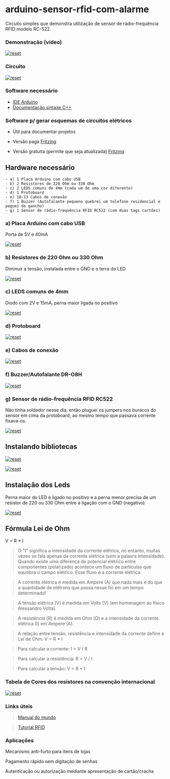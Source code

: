 # arduino-sensor-rfid-com-alarme

Circuito simples que demonstra utilização de sensor de rádio-frequência RFID modelo RC-522.

### Demonstração (vídeo)
<p>
 <a target="_blank" rel="noopener noreferrer" href="https://youtu.be/SEVQkE6yt_E" target="_blank">
  <img src="https://user-images.githubusercontent.com/22710963/76633573-b39ea200-6523-11ea-85cf-a62399220a69.png" alt="reset" style="max-width:100%;"></a>
</p> 

### Circuito

<p><a target="_blank" rel="noopener noreferrer" href="https://user-images.githubusercontent.com/22710963/76663817-119daa80-6561-11ea-96d1-41d7e85ed403.png">
  <img src="https://user-images.githubusercontent.com/22710963/76663817-119daa80-6561-11ea-96d1-41d7e85ed403.png" alt="reset" style="max-width:100%;"></a></p> 
 

### Software necessário

- [IDE Arduino](https://www.arduino.cc/en/Main/Software)
- [Documentação sintaxe C++](https://www.arduino.cc/reference/en/)

### Software p/ gerar esquemas de circuitos elétricos 

- Útil para documentar projetos

- Versão paga [Fritzing](https://fritzing.org/home/)

- Versão gratuita (permite que seja atualizada) [Fritzing](https://softfamous.com/fritzing/download/)

## Hardware necessário
```
- a) 1 Placa Arduino com cabo USB
- b) 2 Resistores de 220 Ohm ou 330 Ohm
- c) 2 LEDS comuns de 4mm (cada um de uma cor diferente) 
- d) 1 Protoboard
- e) 10-13 Cabos de conexão 
- f) 1 Buzzer (Autofalante pequeno quebrei um telefone residencial e peguei do gancho)
- g) 1 Sensor de rádio-frequência RFID RC522 (com duas tags cartões)
```

 ### a) Placa Arduino com cabo USB
 Porta de 5V e 40mA
<p><a target="_blank" rel="noopener noreferrer" href="https://user-images.githubusercontent.com/22710963/73710418-aac7de80-46e2-11ea-82d4-fabab3361d1f.png">
  <img src="https://user-images.githubusercontent.com/22710963/73710418-aac7de80-46e2-11ea-82d4-fabab3361d1f.png" alt="reset" style="max-width:100%;"></a></p> 

 ### b) Resistores de 220 Ohm ou 330 Ohm 
 Diminuir a tensão, instalada entre o GND e o terra do LED
<p><a target="_blank" rel="noopener noreferrer" href="https://user-images.githubusercontent.com/22710963/73710133-ea41fb00-46e1-11ea-8507-dfc8e3a84346.png">
  <img src="https://user-images.githubusercontent.com/22710963/73710133-ea41fb00-46e1-11ea-8507-dfc8e3a84346.png" alt="reset" style="max-width:100%;"></a></p> 
 
  ### c) LEDS comuns de 4mm
  Diodo com 2V e 15mA, perna maior ligada no positivo
<p><a target="_blank" rel="noopener noreferrer" href="https://user-images.githubusercontent.com/22710963/73710278-4a38a180-46e2-11ea-960c-8c0c3ff97b9c.png">
  <img src="https://user-images.githubusercontent.com/22710963/73710278-4a38a180-46e2-11ea-960c-8c0c3ff97b9c.png" alt="reset" style="max-width:100%;"></a></p> 
 
 ### d)  Protoboard 
<p><a target="_blank" rel="noopener noreferrer" href="https://user-images.githubusercontent.com/22710963/73710865-e7e0a080-46e3-11ea-9ec4-4800b2b345b9.png">
  <img src="https://user-images.githubusercontent.com/22710963/73710865-e7e0a080-46e3-11ea-9ec4-4800b2b345b9.png" alt="reset" style="max-width:100%;"></a></p> 

  ### e) Cabos de conexão
<p><a target="_blank" rel="noopener noreferrer" href="https://user-images.githubusercontent.com/22710963/73711525-e57f4600-46e5-11ea-8cb9-e9bb27543ea4.png">
  <img src="https://user-images.githubusercontent.com/22710963/73711525-e57f4600-46e5-11ea-8cb9-e9bb27543ea4.png" alt="reset" style="max-width:100%;"></a></p> 

  ### f) Buzzer/Autofalante DR-O8H
<p><a target="_blank" rel="noopener noreferrer" href="https://user-images.githubusercontent.com/22710963/75093434-77010b80-5560-11ea-992d-5a833cd84f27.png">
  <img src="https://user-images.githubusercontent.com/22710963/75093434-77010b80-5560-11ea-992d-5a833cd84f27.png" alt="reset" style="max-width:100%;"></a></p> 
   
 ### g) Sensor de rádio-frequência RFID RC522
 
 Não tinha soldador nesse dia, então pluguei os jumpers nos buracos do sensor em cima da protoboard, ao mesmo tempo que passava corrente fixava-os.
 
<p><a target="_blank" rel="noopener noreferrer" href="https://user-images.githubusercontent.com/22710963/76631749-f448ec00-6520-11ea-864e-5175b01aba86.png">
  <img src="https://user-images.githubusercontent.com/22710963/76631749-f448ec00-6520-11ea-864e-5175b01aba86.png" alt="reset" style="max-width:100%;"></a></p> 

## Instalando bibliotecas


<p><a target="_blank" rel="noopener noreferrer" href="https://user-images.githubusercontent.com/22710963/76664923-bc639800-6564-11ea-983c-908083cd7fad.png">
  <img src="https://user-images.githubusercontent.com/22710963/76664923-bc639800-6564-11ea-983c-908083cd7fad.png" alt="reset" style="max-width:100%;"></a></p> 



<p><a target="_blank" rel="noopener noreferrer" href="https://user-images.githubusercontent.com/22710963/76664944-d309ef00-6564-11ea-8e9c-adbbab1637dc.png">
  <img src="https://user-images.githubusercontent.com/22710963/76664944-d309ef00-6564-11ea-8e9c-adbbab1637dc.png" alt="reset" style="max-width:100%;"></a></p> 


## Instalação dos Leds
Perna maior do LED é ligado no positivo e a perna menor precisa de um resistor de 220 ou 330 Ohm entre a ligação com o GND (negativo)
<p><a target="_blank" rel="noopener noreferrer" href="https://user-images.githubusercontent.com/22710963/73712954-7ce69800-46ea-11ea-980e-bec2802b2c12.png">
  <img src="https://user-images.githubusercontent.com/22710963/73712954-7ce69800-46ea-11ea-980e-bec2802b2c12.png" alt="reset" style="max-width:100%;"></a></p> 
  
  ## Fórmula Lei de Ohm
  V = R * I
  
 > O "I" significa a intensidade da corrente elétrica, no entanto, muitas vezes se fala apenas da corrente elétrica (sem a palavra intensidade). Quando existe uma diferença de potencial elétrico entre componentes (polarizado) acontece um fluxo de partículas que equilibra o campo elétrico. Esse fluxo é a corrente elétrica.
 
> A corrente elétrica é medida em Ampere (A) que nada mais é do que a quantidade de elétrons que passa nesse fio em um tempo determinado!

> A tensão elétrica (V) é medida em Volts (V) (em homenagem ao físico Alessandro Volta).

> A resistência (R) é medida em Ohm (Ω) e a intensidade da corrente elétrica (I) em Ampere (A).

> A relação entre tensão, resistência e intensidade da corrente define a Lei de Ohm: V = R * I

> Para calcular a corrente: I = V / R

> Para calcular a resistência: R = V / I

> Para calcular a tensão: V = R * I

### Tabela de Cores dos resistores na convenção internacional
<p>
 <a target="_blank" rel="noopener noreferrer" href="https://user-images.githubusercontent.com/22710963/73806830-5cc9de00-47a9-11ea-887a-f13d09948aea.png">
  <img src="https://user-images.githubusercontent.com/22710963/73806830-5cc9de00-47a9-11ea-887a-f13d09948aea.png" alt="reset" style="max-width:100%;"></a>
</p> 



### Links úteis
> [Manual do mundo](https://youtu.be/gcBN4NLqz_U)

> [Tutorial RFID](https://www.viralsciencecreativity.com/post/arduino-rfid-sensor-mfrc522-tutorial)

###  Aplicações
<p> Mecanismo anti-furto para itens de lojas </p>
<p> Pagamento rápido sem digitação de senhas </p>
<p> Autenticação ou autorização mediante apresentação de cartão/cracha </p>




  
